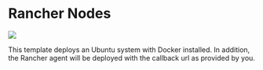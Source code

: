 # Rancher Nodes

<a href="https://portal.azure.com/#create/Microsoft.Template/uri/https%3A%2F%2Fbitbucket.org%2Fkvaes%2Fazure-rancher%2Fraw%2F58b14a078e4b86fd89b2fe7fa9e1ea76f7a5e487%2Fazuredeploy.json" target="_blank">
    <img src="http://azuredeploy.net/deploybutton.png"/>
</a>

This template deploys an Ubuntu system with Docker installed. In addition, the Rancher agent will be deployed with the callback url as provided by you.